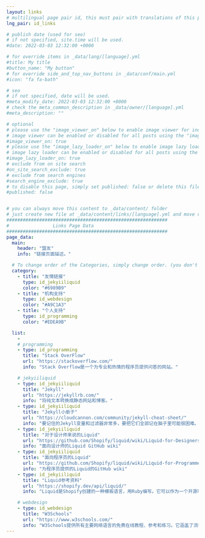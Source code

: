 ```yaml
---
layout: links
# multilingual page pair id, this must pair with translations of this page. (This name must be unique)
lng_pair: id_links

# publish date (used for seo)
# if not specified, site.time will be used.
#date: 2022-03-03 12:32:00 +0000

# for override items in _data/lang/[language].yml
#title: My title
#button_name: "My button"
# for override side_and_top_nav_buttons in _data/conf/main.yml
#icon: "fa fa-bath"

# seo
# if not specified, date will be used.
#meta_modify_date: 2022-03-03 12:32:00 +0000
# check the meta_common_description in _data/owner/[language].yml
#meta_description: ""

# optional
# please use the "image_viewer_on" below to enable image viewer for individual pages or posts (_posts/ or [language]/_posts folders).
# image viewer can be enabled or disabled for all posts using the "image_viewer_posts: true" setting in _data/conf/main.yml.
#image_viewer_on: true
# please use the "image_lazy_loader_on" below to enable image lazy loader for individual pages or posts (_posts/ or [language]/_posts folders).
# image lazy loader can be enabled or disabled for all posts using the "image_lazy_loader_posts: true" setting in _data/conf/main.yml.
#image_lazy_loader_on: true
# exclude from on site search
#on_site_search_exclude: true
# exclude from search engines
#search_engine_exclude: true
# to disable this page, simply set published: false or delete this file
#published: false


# you can always move this content to _data/content/ folder
# just create new file at _data/content/links/[language].yml and move content below.
###########################################################
#                Links Page Data
###########################################################
page_data:
  main:
    header: "盟友"
    info: "链接页面描述。"

  # To change order of the Categories, simply change order. (you don't need to change list order.)
  category:
    - title: "友情链接"
      type: id_jekyiiliquid
      color: "#6989B9"
    - title: "机构支持"
      type: id_webdesign
      color: "#A9C1A3"
    - title: "个人支持"
      type: id_programming
      color: "#EDEA9B"

  list:
    -
    # programming
    - type: id_programming
      title: "Stack OverFlow"
      url: "https://stackoverflow.com/"
      info: "Stack Overflow是一个为专业和热情的程序员提供问答的网站。"

    # jekyiiliquid
    - type: id_jekyiiliquid
      title: "Jekyll"
      url: "https://jekyllrb.com/"
      info: "将纯文本转换成静态网站和博客。"
    - type: id_jekyiiliquid
      title: "Jekyll小册子"
      url: "https://cloudcannon.com/community/jekyll-cheat-sheet/"
      info: "要记住的Jekyll变量和过滤器非常多，要把它们全部记在脑子里可能很困难。这张小册子可以作为Jekyll所有功能的快速参考。"
    - type: id_jekyiiliquid
      title: "对于设计师来说的Liquid"
      url: "https://github.com/Shopify/liquid/wiki/Liquid-for-Designers"
      info: "面向设计师的Liquid GitHub wiki"
    - type: id_jekyiiliquid
      title: "面向程序员的Liquid"
      url: "https://github.com/Shopify/liquid/wiki/Liquid-for-Programmers"
      info: "为程序员提供的Liquid的GitHub wiki"
    - type: id_jekyiiliquid
      title: "Liquid参考资料"
      url: "https://shopify.dev/api/liquid/"
      info: "Liquid是Shopify创建的一种模板语言，用Ruby编写。它可以作为一个开源项目在GitHub上使用。"

    # webdesign
    - type: id_webdesign
      title: "W3Schools"
      url: "https://www.w3schools.com/"
      info: "W3Schools提供所有主要网络语言的免费在线教程、参考和练习。它涵盖了流行的主题，如HTML、CSS、JavaScript、Python、SQL和Java。"
---
```

